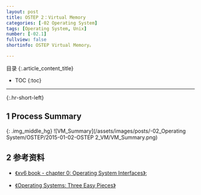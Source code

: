 ```yaml
---
layout: post
title: OSTEP 2：Virtual Memory
categories: [-02 Operating System]
tags: [Operating System, Unix]
number: [-02.1]
fullview: false
shortinfo: OSTEP Virtual Memory。

---
```

目录
{:.article_content_title}


* TOC
{:toc}

---
{:.hr-short-left}

## 1 Process Summary ##



{: .img_middle_hg}
![VM_Summary](/assets/images/posts/-02_Operating System/OSTEP/2015-01-02-OSTEP 2_VM/VM_Summary.png)

## 2 参考资料 ##

- [《xv6 book - chapter 0: Operating System Interfaces》](https://ocw.mit.edu/courses/electrical-engineering-and-computer-science/6-828-operating-system-engineering-fall-2012/lecture-notes-and-readings/);

- [《Operating Systems: Three Easy Pieces》](http://pages.cs.wisc.edu/~remzi/OSTEP/)



